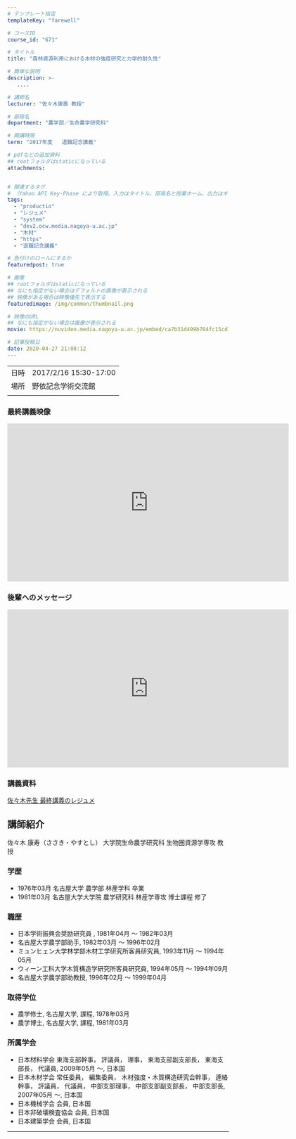 ```yaml
---
# テンプレート指定
templateKey: "farewell"

# コースID
course_id: "671"

# タイトル
title: "森林資源利用における木材の強度研究と力学的耐久性"

# 簡単な説明
description: >-
   ....

# 講師名
lecturer: "佐々木康壽 教授"

# 部局名
department: "農学部／生命農学研究科"

# 開講時限
term: "2017年度	退職記念講義"

# pdfなどの追加資料
## rootフォルダはstaticになっている
attachments:


# 関連するタグ
# （Yahoo API Key-Phase により取得。入力はタイトル、部局名と授業ホーム、出力はキーフレーズ（tags））
tags:
  - "productio"
  - "レジュメ"
  - "system"
  - "dev2.ocw.media.nagoya-u.ac.jp"
  - "木材"
  - "https"
  - "退職記念講義"

# 色付けのロールにするか
featuredpost: true

# 画像
## rootフォルダはstaticになっている
## なにも指定がない場合はデフォルトの画像が表示される
## 映像がある場合は映像優先で表示する
featuredimage: /img/common/thumbnail.png

# 映像のURL
## なにも指定がない場合は画像が表示される
movie: https://nuvideo.media.nagoya-u.ac.jp/embed/ca7b31d499b704fc15cd122fed8a65999ac6e0ea

# 記事投稿日
date: 2020-04-27 21:08:12
---
```


|   |   |
|---|---|
| 日時 | 2017/2/16  15:30-17:00 |
| 場所 | 野依記念学術交流館 |
|   |   |


### 最終講義映像
<iframe src="https://nuvideo.media.nagoya-u.ac.jp/embed/ca7b31d499b704fc15cd122fed8a65999ac6e0ea/autostart/true/caption/true" width="640" height="360" frameborder="0" allowfullscreen></iframe>


### 後輩へのメッセージ
<iframe src="https://nuvideo.media.nagoya-u.ac.jp/embed/3a7220f739056556de914bd8d181bdbc0d4644d7" width="640" height="360" frameborder="0" allowfullscreen></iframe>

### 講義資料
[佐々木先生 最終講義のレジュメ](https://dev2.ocw.media.nagoya-u.ac.jp/system/production/fileview.php?course_id=671&filename=sasaki_lec.pdf)



## 講師紹介
佐々木 康寿（ささき・やすとし） 大学院生命農学研究科 生物圏資源学専攻 教授

### 学歴
* 1976年03月 名古屋大学 農学部 林産学科 卒業
* 1981年03月 名古屋大学大学院 農学研究科 林産学専攻 博士課程 修了

### 職歴
* 日本学術振興会奨励研究員 , 1981年04月 ～ 1982年03月
* 名古屋大学農学部助手, 1982年03月 ～ 1996年02月
* ミュンヒェン大学林学部木材工学研究所客員研究員, 1993年11月 ～ 1994年05月
* ウィーン工科大学木質構造学研究所客員研究員, 1994年05月 ～ 1994年09月
* 名古屋大学農学部助教授, 1996年02月 ～ 1999年04月

### 取得学位
* 農学修士, 名古屋大学, 課程, 1978年03月
* 農学博士, 名古屋大学, 課程, 1981年03月

### 所属学会
* 日本材料学会 東海支部幹事， 評議員， 理事， 東海支部副支部長， 東海支部長， 代議員, 2009年05月 ～, 日本国
* 日本木材学会 常任委員， 編集委員， 木材強度・木質構造研究会幹事， 連絡幹事， 評議員， 代議員， 中部支部理事， 中部支部副支部長， 中部支部長, 2007年05月 ～, 日本国
* 日本機械学会 会員, 日本国
* 日本非破壊検査協会 会員, 日本国
* 日本建築学会 会員, 日本国



-----